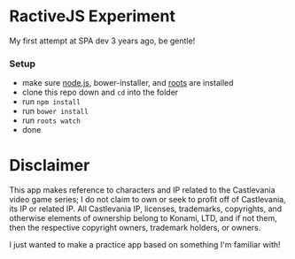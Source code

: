 # RactiveJS Experiment

My first attempt at SPA dev 3 years ago, be gentle!

### Setup

- make sure [node.js](http://nodejs.org), bower-installer, and [roots](http://roots.cx) are installed
- clone this repo down and `cd` into the folder
- run `npm install`
- run `bower install`
- run `roots watch`
- done

# Disclaimer

This app makes reference to characters and IP related to the Castlevania video game series; I do not claim to own or seek to profit off of Castlevania, its IP or related IP. All Castlevania IP, licenses, trademarks, copyrights, and otherwise elements of ownership belong to Konami, LTD, and if not them, then the respective copyright owners, trademark holders, or owners.

I just wanted to make a practice app based on something I'm familiar with!
